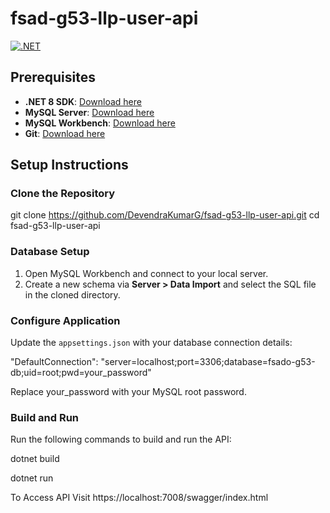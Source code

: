 # fsad-g53-llp-user-api

[![.NET](https://github.com/DevendraKumarG/fsad-g53-llp-user-api/actions/workflows/dotnet.yml/badge.svg)](https://github.com/DevendraKumarG/fsad-g53-llp-user-api/actions/workflows/dotnet.yml)

## Prerequisites
- **.NET 8 SDK**: [Download here](https://dotnet.microsoft.com/en-us/download/dotnet/8.0)
- **MySQL Server**: [Download here](https://dev.mysql.com/downloads/mysql/)
- **MySQL Workbench**: [Download here](https://dev.mysql.com/downloads/workbench/)
- **Git**: [Download here](https://git-scm.com/downloads)

## Setup Instructions

### Clone the Repository
git clone https://github.com/DevendraKumarG/fsad-g53-llp-user-api.git
cd fsad-g53-llp-user-api

### Database Setup
1. Open MySQL Workbench and connect to your local server.
2. Create a new schema via **Server > Data Import** and select the SQL file in the cloned directory.

### Configure Application
Update the `appsettings.json` with your database connection details:

 "DefaultConnection": "server=localhost;port=3306;database=fsado-g53-db;uid=root;pwd=your_password"
 
Replace your_password with your MySQL root password.

### Build and Run

Run the following commands to build and run the API:

dotnet build

dotnet run

To Access API
Visit https://localhost:7008/swagger/index.html
